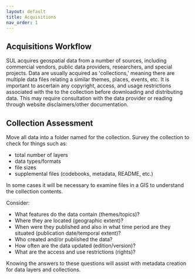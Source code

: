 ```yaml
---
layout: default
title: Acquisitions
nav_order: 1
---
```


## Acquisitions Workflow

SUL acquires geospatial data from a number of sources, including commercial vendors, public data providers, researchers, and special projects. Data are usually acquired as 'collections,' meaning there are multiple data files relating a similar themes, places, events, etc. It is important to ascertain any copyright, access, and usage restrictions associated with the to the collection before downloading and distributing data. This may require consultation with the data provider or reading through website disclaimers/other documentation. 

## Collection Assessment

Move all data into a folder named for the collection. Survey the collection to check for things such as:

* total number of layers
* data types/formats
* file sizes
* supplemental files (codebooks, metadata, README, etc.)

In some cases it will be necessary to examine files in a GIS to understand the collection contents. 

Consider: 
* What features do the data contain (themes/topics)? 
* Where they are located (geographic extent)? 
* When were they published and also in what time period are they situated (publication date/temporal extent)? 
* Who created and/or published the data? 
* How often are the data updated (edition/version)? 
* What are the access and use restrictions (rights)?

Knowing the answers to these questions will assist with metadata creation for data layers and collections.


